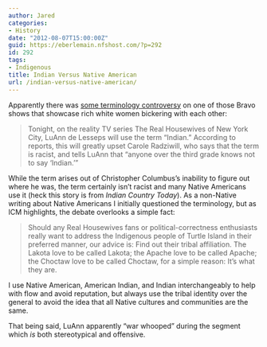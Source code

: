 ```yaml
---
author: Jared
categories:
- History
date: "2012-08-07T15:00:00Z"
guid: https://eberlemain.nfshost.com/?p=292
id: 292
tags:
- Indigenous
title: Indian Versus Native American
url: /indian-versus-native-american/
---
```

<!-- wp:paragraph -->
<p>Apparently there was <a href="http://web.archive.org/web/20161004084815/http://indiancountrytodaymedianetwork.com/2012/08/06/tonights-real-housewives-features-misinformed-debate-over-un-racist-remark-127742">some terminology controversy</a> on one of those Bravo shows that showcase rich white women bickering with each other:</p>
<!-- /wp:paragraph -->

<!-- wp:quote -->
<blockquote class="wp-block-quote"><p>Tonight, on the reality TV series The Real Housewives of New York City, LuAnn de Lesseps will use the term “Indian.” According to reports, this will greatly upset Carole Radziwill, who says that the term is racist, and tells LuAnn that “anyone over the third grade knows not to say ‘Indian.’”</p></blockquote>
<!-- /wp:quote -->

<!-- wp:paragraph -->
<p>While the term arises out of Christopher Columbus’s inability to figure out where he was, the term certainly isn’t racist and many Native Americans use it (heck this story is from <em>Indian Country Today</em>). As a non-Native writing about Native Americans I initially questioned the terminology, but as ICM highlights, the debate overlooks a simple fact:</p>
<!-- /wp:paragraph -->

<!-- wp:quote -->
<blockquote class="wp-block-quote"><p>Should any Real Housewives fans or political-correctness enthusiasts really want to address the Indigenous people of Turtle Island in their preferred manner, our advice is: Find out their tribal affiliation. The Lakota love to be called Lakota; the Apache love to be called Apache; the Choctaw love to be called Choctaw, for a simple reason: It’s what they are.</p></blockquote>
<!-- /wp:quote -->

<!-- wp:paragraph -->
<p>I use Native American, American Indian, and Indian interchangeably to help with flow and avoid reputation, but always use the tribal identity over the general to avoid the idea that all Native cultures and communities are the same.</p>
<!-- /wp:paragraph -->

<!-- wp:paragraph -->
<p>That being said, LuAnn apparently “war whooped” during the segment which <em>is</em> both stereotypical and offensive.</p>
<!-- /wp:paragraph -->